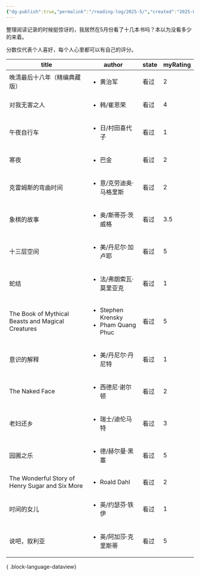```yaml
---
{"dg-publish":true,"permalink":"/reading-log/2025-5/","created":"2025-06-06T00:21:36.864+08:00"}
---
```


整理阅读记录的时候挺惊讶的，我居然在5月份看了十几本书吗？本以为没看多少的来着。

分数仅代表个人喜好，每个人心里都可以有自己的评分。

| title                                             | author                                                    | state | myRating |
| ------------------------------------------------- | --------------------------------------------------------- | ----- | -------- |
| 晚清最后十八年（精编典藏版）                                    | <ul><li>黄治军</li></ul>                                     | 看过    | 2        |
| 对我无害之人                                            | <ul><li>韩/崔恩荣</li></ul>                                   | 看过    | 4        |
| 午夜自行车                                             | <ul><li>日/村田喜代子</li></ul>                                 | 看过    | 1        |
| 寒夜                                                | <ul><li>巴金</li></ul>                                      | 看过    | 2        |
| 克雷姆斯的弯曲时间                                         | <ul><li>意/克劳迪奥·马格里斯</li></ul>                             | 看过    | 2        |
| 象棋的故事                                             | <ul><li>奥/斯蒂芬·茨威格</li></ul>                               | 看过    | 3.5      |
| 十三层空间                                             | <ul><li>美/丹尼尔·加卢耶</li></ul>                               | 看过    | 5        |
| 蛇结                                                | <ul><li>法/弗朗索瓦·莫里亚克</li></ul>                             | 看过    | 1        |
| The Book of Mythical Beasts and Magical Creatures | <ul><li>Stephen Krensky</li><li>Pham Quang Phuc</li></ul> | 看过    | 5        |
| 意识的解释                                             | <ul><li>美/丹尼尔·丹尼特</li></ul>                               | 看过    | 1        |
| The Naked Face                                    | <ul><li>西德尼·谢尔顿</li></ul>                                 | 看过    | 2        |
| 老妇还乡                                              | <ul><li>瑞士/迪伦马特</li></ul>                                 | 看过    | 3        |
| 园圃之乐                                              | <ul><li>德/赫尔曼·黑塞</li></ul>                                | 看过    | 5        |
| The Wonderful Story of Henry Sugar and Six More   | <ul><li>Roald Dahl</li></ul>                              | 看过    | 2        |
| 时间的女儿                                             | <ul><li>英/约瑟芬·铁伊</li></ul>                                | 看过    | 1        |
| 说吧，叙利亚                                            | <ul><li>英/阿加莎·克里斯蒂</li></ul>                              | 看过    | 5        |

{ .block-language-dataview}